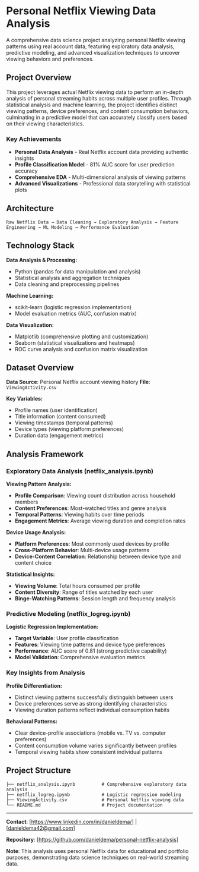 # Personal Netflix Viewing Data Analysis

A comprehensive data science project analyzing personal Netflix viewing patterns using real account data, featuring exploratory data analysis, predictive modeling, and advanced visualization techniques to uncover viewing behaviors and preferences.

## Project Overview

This project leverages actual Netflix viewing data to perform an in-depth analysis of personal streaming habits across multiple user profiles. Through statistical analysis and machine learning, the project identifies distinct viewing patterns, device preferences, and content consumption behaviors, culminating in a predictive model that can accurately classify users based on their viewing characteristics.

### Key Achievements
- **Personal Data Analysis** - Real Netflix account data providing authentic insights
- **Profile Classification Model** - 81% AUC score for user prediction accuracy
- **Comprehensive EDA** - Multi-dimensional analysis of viewing patterns
- **Advanced Visualizations** - Professional data storytelling with statistical plots

## Architecture

```
Raw Netflix Data → Data Cleaning → Exploratory Analysis → Feature Engineering → ML Modeling → Performance Evaluation
```

## Technology Stack

**Data Analysis & Processing:**
- Python (pandas for data manipulation and analysis)
- Statistical analysis and aggregation techniques
- Data cleaning and preprocessing pipelines

**Machine Learning:**
- scikit-learn (logistic regression implementation)
- Model evaluation metrics (AUC, confusion matrix)

**Data Visualization:**
- Matplotlib (comprehensive plotting and customization)
- Seaborn (statistical visualizations and heatmaps)
- ROC curve analysis and confusion matrix visualization

## Dataset Overview

**Data Source**: Personal Netflix account viewing history
**File**: `ViewingActivity.csv`

**Key Variables:**
- Profile names (user identification)
- Title information (content consumed)
- Viewing timestamps (temporal patterns)
- Device types (viewing platform preferences)
- Duration data (engagement metrics)

## Analysis Framework

### Exploratory Data Analysis (netflix_analysis.ipynb)

**Viewing Pattern Analysis:**
- **Profile Comparison**: Viewing count distribution across household members
- **Content Preferences**: Most-watched titles and genre analysis
- **Temporal Patterns**: Viewing habits over time periods
- **Engagement Metrics**: Average viewing duration and completion rates

**Device Usage Analysis:**
- **Platform Preferences**: Most commonly used devices by profile
- **Cross-Platform Behavior**: Multi-device usage patterns
- **Device-Content Correlation**: Relationship between device type and content choice

**Statistical Insights:**
- **Viewing Volume**: Total hours consumed per profile
- **Content Diversity**: Range of titles watched by each user
- **Binge-Watching Patterns**: Session length and frequency analysis

### Predictive Modeling (netflix_logreg.ipynb)

**Logistic Regression Implementation:**
- **Target Variable**: User profile classification
- **Features**: Viewing time patterns and device type preferences
- **Performance**: AUC score of 0.81 (strong predictive capability)
- **Model Validation**: Comprehensive evaluation metrics

### Key Insights from Analysis

**Profile Differentiation:**
- Distinct viewing patterns successfully distinguish between users
- Device preferences serve as strong identifying characteristics
- Viewing duration patterns reflect individual consumption habits

**Behavioral Patterns:**
- Clear device-profile associations (mobile vs. TV vs. computer preferences)
- Content consumption volume varies significantly between profiles
- Temporal viewing habits show consistent individual patterns

## Project Structure

```
├── netflix_analysis.ipynb          # Comprehensive exploratory data analysis
├── netflix_logreg.ipynb            # Logistic regression modeling
├── ViewingActivity.csv             # Personal Netflix viewing data
└── README.md                       # Project documentation
```

---

**Contact**: [https://www.linkedin.com/in/danieldema/] | [danieldema42@gmail.com]

**Repository**: [https://github.com/danieldema/personal-netflix-analysis]

**Note**: This analysis uses personal Netflix data for educational and portfolio purposes, demonstrating data science techniques on real-world streaming data.
